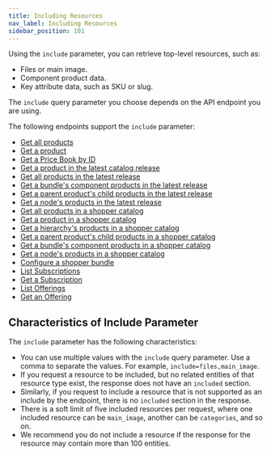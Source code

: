 ```yaml
---
title: Including Resources 
nav_label: Including Resources
sidebar_position: 101
---
```


Using the `include` parameter, you can retrieve top-level resources, such as:

- Files or main image.
- Component product data.
- Key attribute data, such as SKU or slug.

The `include` query parameter you choose depends on the API endpoint you are using. 

The following endpoints support the `include` parameter:

- [Get all products](/docs/api/pxm/products/get-all-products)
- [Get a product](/docs/api/pxm/products/get-product)
- [Get a Price Book by ID](/docs/api/pxm/pricebooks/get-pricebook-by-id)
- [Get a product in the latest catalog release](/docs/api/pxm/catalog/get-product)
- [Get all products in the latest release](/docs/api/pxm/catalog/get-all-products)
- [Get a bundle's component products in the latest release](/docs/api/pxm/catalog/get-component-product-i-ds)
- [Get a parent product's child products in the latest release](/docs/api/pxm/catalog/get-child-products)
- [Get a node's products in the latest release](/docs/api/pxm/catalog/get-products-for-node)
- [Get all products in a shopper catalog](/docs/api/pxm/catalog/get-by-context-all-products)
- [Get a product in a shopper catalog](/docs/api/pxm/catalog/get-by-context-product)
- [Get a hierarchy's products in a shopper catalog](/docs/api/pxm/catalog/get-by-context-products-for-hierarchy)
- [Get a parent product's child products in a shopper catalog](/docs/api/pxm/catalog/get-by-context-child-products)
- [Get a bundle's component products in a shopper catalog](/docs/api/pxm/catalog/get-by-context-component-product-i-ds)
- [Get a node's products in a shopper catalog](/docs/api/pxm/catalog/get-by-context-products-for-node)
- [Configure a shopper bundle](/docs/api/pxm/catalog/configure-by-context-product)
- [List Subscriptions](/docs/api/subscriptions/list-subscriptions)
- [Get a Subscription](/docs/api/subscriptions/get-subscription)
- [List Offerings](/docs/api/subscriptions/list-offerings)
- [Get an Offering](/docs/api/subscriptions/get-offering)

## Characteristics of Include Parameter

The `include` parameter has the following characteristics:

- You can use multiple values with the `include` query parameter. Use a comma to separate the values. For example, `include=files,main_image`.
- If you request a resource to be included, but no related entities of that resource type exist, the response does not have an `included` section.
- Similarly, if you request to include a resource that is not supported as an include by the endpoint, there is no `included` section in the response.
- There is a soft limit of five included resources per request, where one included resource can be `main_image`, another can be `categories`, and so on.
- We recommend you do not include a resource if the response for the resource may contain more than 100 entities.
